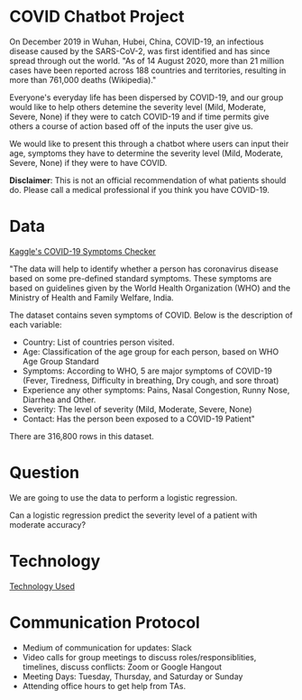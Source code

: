 # COVID Chatbot Project
On December 2019 in Wuhan, Hubei, China, COVID-19, an infectious disease caused by the SARS-CoV-2, was first identified and has since spread through out the world. "As of 14 August 2020, more than 21 million cases have been reported across 188 countries and territories, resulting in more than 761,000 deaths (Wikipedia)." 

Everyone's everyday life has been dispersed by COVID-19, and our group would like to help others detemine the severity level (Mild, Moderate, Severe, None) if they were to catch COVID-19 and if time permits give others a course of action based off of the inputs the user give us.

We would like to present this through a chatbot where users can input their age, symptoms they have to determine the severity level (Mild, Moderate, Severe, None) if they were to have COVID.

**Disclaimer**: This is not an official recommendation of what patients should do. Please call a medical professional if you think you have COVID-19.

# Data
[Kaggle's COVID-19 Symptoms Checker](https://www.kaggle.com/harshaggarwal7/covid-19-symptom-analysis)

"The data will help to identify whether a person has coronavirus disease based on some pre-defined standard symptoms. These symptoms are based on guidelines given by the World Health Organization (WHO) and the Ministry of Health and Family Welfare, India.

The dataset contains seven symptoms of COVID. Below is the description of each variable: 
- Country: List of countries person visited.
- Age: Classification of the age group for each person, based on WHO Age Group Standard
- Symptoms: According to WHO, 5 are major symptoms of COVID-19 (Fever, Tiredness, Difficulty in breathing, Dry cough, and sore throat)
- Experience any other symptoms: Pains, Nasal Congestion, Runny Nose, Diarrhea and Other.
- Severity: The level of severity (Mild, Moderate, Severe, None)
- Contact: Has the person been exposed to a COVID-19 Patient"

There are 316,800 rows in this dataset.

# Question 
We are going to use the data to perform a logistic regression.

Can a logistic regression predict the severity level of a patient with moderate accuracy?


# Technology
[Technology Used](https://github.com/adamskel78/SHAX_group_project/blob/shannon/technology.md)

# Communication Protocol
- Medium of communication for updates: Slack
- Video calls for group meetings to discuss roles/responsiblities, timelines, discuss conflicts: Zoom or Google Hangout
- Meeting Days: Tuesday, Thursday, and Saturday or Sunday
- Attending office hours to get help from TAs.
